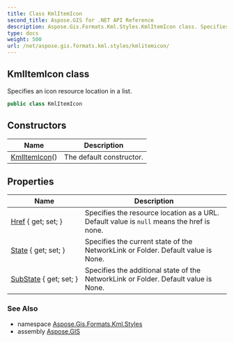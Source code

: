 ```yaml
---
title: Class KmlItemIcon
second_title: Aspose.GIS for .NET API Reference
description: Aspose.Gis.Formats.Kml.Styles.KmlItemIcon class. Specifies an icon resource location in a list.
type: docs
weight: 500
url: /net/aspose.gis.formats.kml.styles/kmlitemicon/
---
```

## KmlItemIcon class

Specifies an icon resource location in a list.

```csharp
public class KmlItemIcon
```

## Constructors

| Name | Description |
| --- | --- |
| [KmlItemIcon](kmlitemicon/)() | The default constructor. |

## Properties

| Name | Description |
| --- | --- |
| [Href](../../aspose.gis.formats.kml.styles/kmlitemicon/href/) { get; set; } | Specifies the resource location as a URL. Default value is `null` means the href is none. |
| [State](../../aspose.gis.formats.kml.styles/kmlitemicon/state/) { get; set; } | Specifies the current state of the NetworkLink or Folder. Default value is None. |
| [SubState](../../aspose.gis.formats.kml.styles/kmlitemicon/substate/) { get; set; } | Specifies the additional state of the NetworkLink or Folder. Default value is None. |

### See Also

* namespace [Aspose.Gis.Formats.Kml.Styles](../../aspose.gis.formats.kml.styles/)
* assembly [Aspose.GIS](../../)


